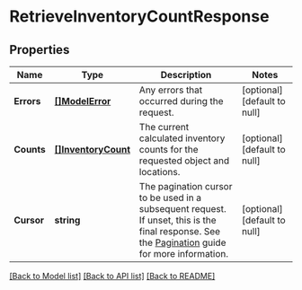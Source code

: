 # RetrieveInventoryCountResponse

## Properties
Name | Type | Description | Notes
------------ | ------------- | ------------- | -------------
**Errors** | [**[]ModelError**](Error.md) | Any errors that occurred during the request. | [optional] [default to null]
**Counts** | [**[]InventoryCount**](InventoryCount.md) | The current calculated inventory counts for the requested object and locations. | [optional] [default to null]
**Cursor** | **string** | The pagination cursor to be used in a subsequent request. If unset, this is the final response.  See the [Pagination](https://developer.squareup.com/docs/docs/working-with-apis/pagination) guide for more information. | [optional] [default to null]

[[Back to Model list]](../README.md#documentation-for-models) [[Back to API list]](../README.md#documentation-for-api-endpoints) [[Back to README]](../README.md)

